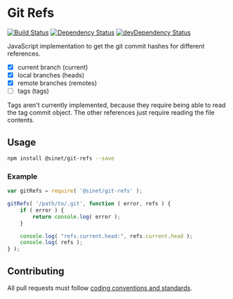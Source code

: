 # Git Refs
[![Build Status][ci-badge]][ci-badge-link]
[![Dependency Status][david-badge]][david-badge-link]
[![devDependency Status][david-dev-badge]][david-dev-badge-link]

JavaScript implementation to get the git commit hashes for different references.

* [x] current branch (current)
* [x] local branches (heads)
* [x] remote branches (remotes)
* [ ] tags (tags)

Tags aren't currently implemented, because they require being able to read the tag commit object. The other references just require reading the file contents.

## Usage

```bash
npm install @sinet/git-refs --save
```

### Example
```javascript
var gitRefs = require( '@sinet/git-refs' );

gitRefs( '/path/to/.git', function ( error, refs ) {
	if ( error ) {
		return console.log( error );
	}

	console.log( "refs.current.head:", refs.current.head );
	console.log( refs );
} );
```

## Contributing
All pull requests must follow [coding conventions and standards](https://github.com/School-Improvement-Network/coding-conventions).

[david-badge]: https://david-dm.org/School-Improvement-Network/git-refs.svg
[david-badge-link]: https://david-dm.org/School-Improvement-Network/container-status
[david-dev-badge]: https://david-dm.org/School-Improvement-Network/container-status/dev-status.svg
[david-dev-badge-link]: https://david-dm.org/School-Improvement-Network/container-status
[david-dev-badge-link]: https://david-dm.org/School-Improvement-Network/container-status#info=devDependencies
[ci-badge]: https://circleci.com/gh/School-Improvement-Network/git-refs.svg?style=shield
[ci-badge-link]: https://circleci.com/gh/School-Improvement-Network/git-refs
